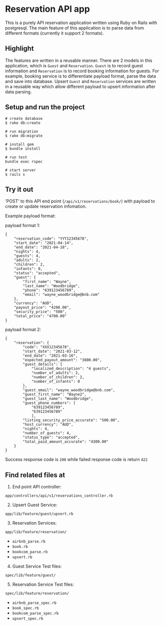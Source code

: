 # Reservation API app

This is a purely API reservation application written using Ruby on Rails with postgresql. The main feature of this application is to parse data from different formats (currently it support 2 formats).

## Highlight

The features are written in a reusable manner. There are 2 models in this application, which is `Guest` and `Reservation`. `Guest` is to record guest information and `Reservation` is to record booking information for guests. For example, booking service is to differentiate payload format, parse the data and save into database. Upsert `Guest` and `Reservation` services are written in a reusable way which allow different payload to upsert information after data parsing.

## Setup and run the project

```
# create database
$ rake db:create

# run migration
$ rake db:migrate

# install gem
$ bundle install

# run test
bundle exec rspec

# start server
$ rails s
```

## Try it out

'POST' to this API end point (`/api/v1/reservations/book/`) with payload to create or update reservation infomation.

Example payload format:

payload format 1:

```
{
	"reservation_code": "YYY12345678",
	"start_date": "2021-04-14",
	"end_date": "2021-04-18",
	"nights": 4,
	"guests": 4,
	"adults": 2,
	"children": 2,
	"infants": 0,
	"status": "accepted",
	"guest": {
		"first_name": "Wayne",
		"last_name": "Woodbridge",
		"phone": "639123456789",
		"email": "wayne_woodbridge@bnb.com"
	},
	"currency": "AUD",
	"payout_price": "4200.00",
	"security_price": "500",
	"total_price": "4700.00"
}
```

payload format 2:

```
{
	"reservation": {
		"code": "XXX12345678",
		"start_date": "2021-03-12",
		"end_date": "2021-03-16",
		"expected_payout_amount": "3800.00",
		"guest_details": {
			"localized_description": "4 guests",
			"number_of_adults": 2,
			"number_of_children": 2,
			"number_of_infants": 0
		},
		"guest_email": "wayne_woodbridge@bnb.com",
		"guest_first_name": "Wayne2",
		"guest_last_name": "Woodbridge",
		"guest_phone_numbers": [
			"639123456789",
			"639123456789"
			],
		"listing_security_price_accurate": "500.00",
		"host_currency": "AUD",
		"nights": 4,
		"number_of_guests": 4,
		"status_type": "accepted",
		"total_paid_amount_accurate": "4300.00"
	}
}
```

Success response code is `200` while failed response code is return `422`

## Find related files at

1. End point API controller:

`app/controllers/api/v1/reservations_controller.rb`


2. Upsert Guest Service:

`app/lib/feature/guest/upsert.rb`


3. Reservation Services:

`app/lib/feature/reservation/`
* `airbnb_parse.rb`
* `book.rb`
* `bookcom_parse.rb`
* `upsert.rb`


4. Guest Service Test files:

`spec/lib/feature/guest/`


5. Reservation Service Test files:

`spec/lib/feature/reservation/`
* `airbnb_parse_spec.rb`
* `book_spec.rb`
* `bookcom_parse_spec.rb`
* `upsert_spec.rb`



